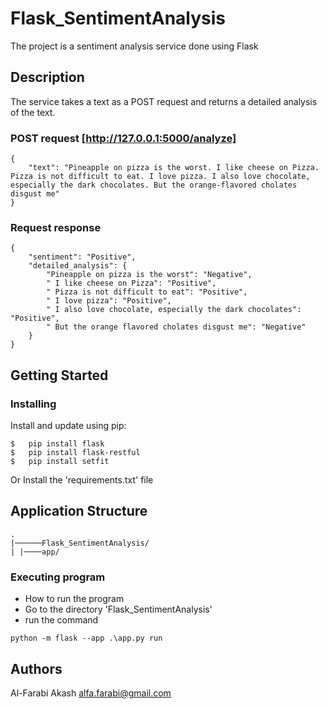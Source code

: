 # Flask_SentimentAnalysis

The project is a sentiment analysis service done using Flask

## Description

The service takes a text as a POST request and returns a detailed analysis of the text.

### POST request [http://127.0.0.1:5000/analyze]
```
{
    "text": "Pineapple on pizza is the worst. I like cheese on Pizza. Pizza is not difficult to eat. I love pizza. I also love chocolate, especially the dark chocolates. But the orange-flavored cholates disgust me"
}
```
### Request response
```
{
    "sentiment": "Positive",
    "detailed_analysis": {
        "Pineapple on pizza is the worst": "Negative",
        " I like cheese on Pizza": "Positive",
        " Pizza is not difficult to eat": "Positive",
        " I love pizza": "Positive",
        " I also love chocolate, especially the dark chocolates": "Positive",
        " But the orange flavored cholates disgust me": "Negative"
    }
}

```

## Getting Started

### Installing

Install and update using pip:
```
$   pip install flask
$   pip install flask-restful
$   pip install setfit
```
Or Install the 'requirements.txt' file 

## Application Structure 
```
.
|──────Flask_SentimentAnalysis/
| |────app/
```


### Executing program

* How to run the program
* Go to the directory 'Flask_SentimentAnalysis'
* run the command
```
python -m flask --app .\app.py run
```



## Authors

Al-Farabi Akash
alfa.farabi@gmail.com

